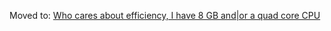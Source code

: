 Moved to: [Who cares about efficiency, I have 8 GB and|or a quad core CPU](./Who-cares-about-efficiency,-I-have-8-GB-and%7Cor-a-quad-core-CPU)
